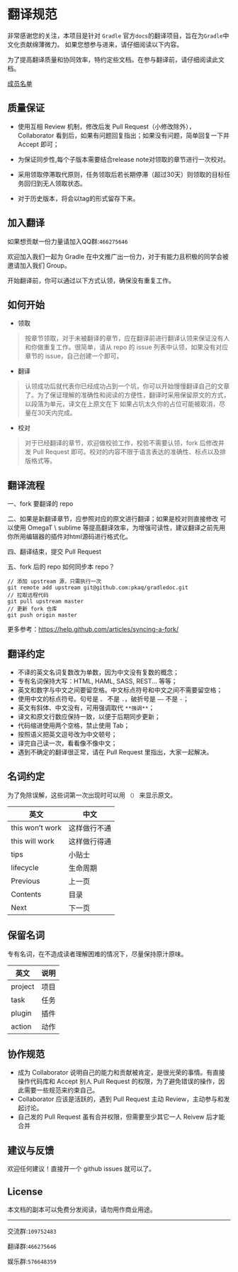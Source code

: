 翻译规范
=======

非常感谢您的关注，本项目是针对	`Gradle` 官方`docs`的翻译项目，旨在为`Gradle`中文化贡献绵薄微力。
如果您想参与进来，请仔细阅读以下内容。

为了提高翻译质量和协同效率，特约定些文档。在参与翻译前，请仔细阅读此文档。

[成员名单](Collaborator.md)

## 质量保证

* 使用互相 Review 机制，修改后发 Pull Request（小修改除外），Collaborator 看到后，如果有问题回复指出；如果没有问题，简单回复一下并 Accept 即可；

* 为保证同步性,每个子版本需要结合release note对领取的章节进行一次校对。

* 采用领取停滞取代原则，任务领取后若长期停滞（超过30天）则领取的目标任务回归到无人领取状态。

* 对于历史版本，将会以tag的形式留存下来。 


## 加入翻译

如果想贡献一份力量请加入QQ群:`466275646`

欢迎加入我们一起为 Gradle 在中文推广出一份力，对于有能力且积极的同学会被邀请加入我们 Group。

开始翻译前，你可以通过以下方式认领，确保没有重复工作。

## 如何开始

* 领取 
>  按章节领取，对于未被翻译的章节，应在翻译前进行翻译认领来保证没有人和你做重复工作。很简单，请从 repo 的 issue 列表中认领，如果没有对应章节的 issue，自己创建一个即可。

*  翻译 
> 认领成功后就代表你已经成功占到一个坑，你可以开始慢慢翻译自己的文章了。为了保证理解的准确性和阅读的方便性，翻译时采用保留原文的方式，以段落为单元，译文在上原文在下
> 如果占坑太久你的占位可能被取消，尽量在30天内完成。

* 校对  
> 对于已经翻译的章节，欢迎做校验工作，校验不需要认领，fork 后修改并发 Pull Request 即可。校对的内容不限于语言表达的准确性、标点以及排版格式等。

## 翻译流程

一、fork 要翻译的 repo

二、如果是新翻译章节，应参照对应的原文进行翻译；如果是校对则直接修改
   可以使用 OmegaT \ sublime 等提高翻译效率，为增强可读性，建议翻译之前先用你所用编辑器的插件对html源码进行格式化。    
   
四、翻译结束，提交 Pull Request

五、fork 后的 repo 如何同步本 repo？

```
// 添加 upstream 源，只需执行一次
git remote add upstream git@github.com:pkaq/gradledoc.git
// 拉取远程代码
git pull upstream master
// 更新 fork 仓库
git push origin master
```

更多参考：https://help.github.com/articles/syncing-a-fork/


## 翻译约定

* 不译的英文名词复数改为单数，因为中文没有复数的概念；
* 专有名词保持大写：HTML, HAML, SASS, REST... 等等；
* 英文和数字与中文之间要留空格。中文标点符号和中文之间不需要留空格；
* 使用中文的标点符号。句号是 `。` 不是 `.`，破折号是 `——` 不是 `-`；
* 英文有斜体、中文没有，可用强调取代 `**强调**`；
* 译文和原文行数应保持一致，以便于后期同步更新；
* 代码缩进使用两个空格，禁止使用 Tab；
* 按照语义把英文逗号改为中文顿号；
* 译完自己读一次，看看像不像中文；
* 遇到不确定的翻译很正常，请在 Pull Request 里指出，大家一起解决。

## 名词约定

为了免除误解，这些词第一次出现时可以用 `（）` 来显示原文。

英文         | 中文
------------ | -------------
this won’t work | 这样做行不通
this will work | 这样做行得通
tips | 小贴士 
lifecycle | 生命周期
Previous | 上一页
Contents | 目录
Next | 下一页
## 保留名词

专有名词，在不造成读者理解困难的情况下，尽量保持原汁原味。

英文  | 说明
----- | ------
project | 项目
task | 任务
plugin | 插件
action | 动作

## 协作规范

* 成为 Collaborator 说明自己的能力和贡献被肯定，是很光荣的事情。有直接操作代码库和 Accept 别人 Pull Request 的权限，为了避免错误的操作，因此需要一些规范来约束自己。
* Collaborator 应该是活跃的，遇到 Pull Request 主动 Review，主动参与和发起讨论。
* 自己发的 Pull Request 虽有合并权限，但需要至少其它一人 Reivew 后才能合并



## 建议与反馈

欢迎任何建议！直接开一个 github issues 就可以了。

## License

本文档的副本可以免费分发阅读，请勿用作商业用途。


---

交流群:`109752483`

翻译群:`466275646`

娱乐群:`576648359`